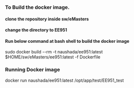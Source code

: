 ### To Build the docker image.
#### clone the repository inside sw/eMasters
#### change the directory to EE951
#### Run below command at bash shell to build the docker image

sudo docker build --rm -t naushada/ee951:latest $HOME/sw/eMasters/ee951:latest -f Dockerfile

### Running Docker image
docker run naushada/ee951:latest /opt/app/test/EE951_test
